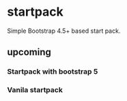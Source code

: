 # startpack
 Simple Bootstrap 4.5+ based start pack.

## upcoming
### Startpack with bootstrap 5
### Vanila startpack
